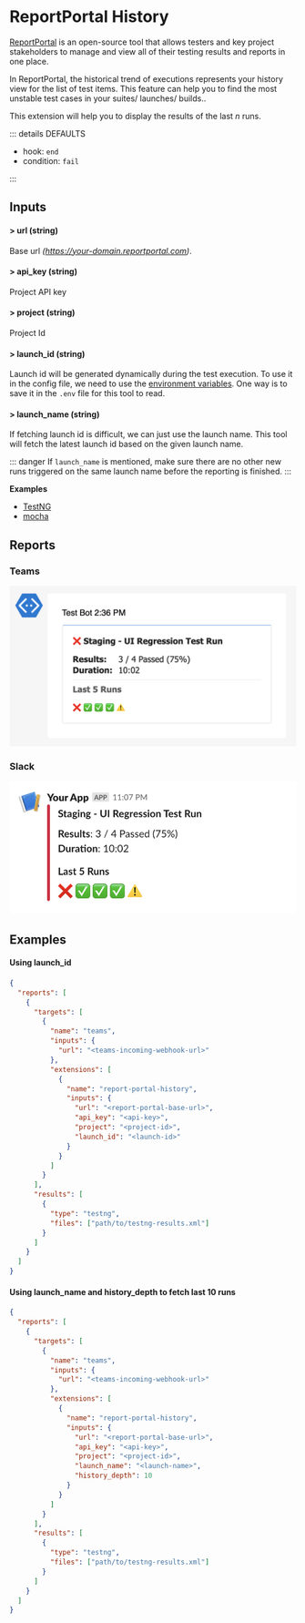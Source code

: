 # ReportPortal History

[ReportPortal](https://reportportal.io/) is an open-source tool that allows testers and key project stakeholders to manage and view all of their testing results and reports in one place.

In ReportPortal, the historical trend of executions represents your history view for the list of test items. This feature can help you to find the most unstable test cases in your suites/ launches/ builds..

This extension will help you to display the results of the last *n* runs.

::: details DEFAULTS

- hook: `end`
- condition: `fail`

:::

## Inputs

#### > url (string)

Base url _(https://your-domain.reportportal.com)_.

#### > api_key (string)

Project API key

#### > project (string)

Project Id

#### > launch_id (string)

Launch id will be generated dynamically during the test execution. To use it in the config file, we need to use the [environment variables](/guides/environment-variables). One way is to save it in the `.env` file for this tool to read.

#### > launch_name (string)

If fetching launch id is difficult, we can just use the launch name. This tool will fetch the latest launch id based on the given launch name.

::: danger
If `launch_name` is mentioned, make sure there are no other new runs triggered on the same launch name before the reporting is finished.
:::

**Examples**

- [TestNG](https://github.com/reportportal/agent-java-testNG/issues/180)
- [mocha](https://github.com/reportportal/agent-js-mocha/issues/78)

## Reports

### Teams

![teams-link](../assets/images/teams/teams-report-portal-history.png)

### Slack

![slack-link](../assets/images/slack/slack-report-portal-history.png)

## Examples

#### Using launch_id

```json {11-19}
{
  "reports": [
    {
      "targets": [
        {
          "name": "teams",
          "inputs": {
            "url": "<teams-incoming-webhook-url>"
          },
          "extensions": [
            {
              "name": "report-portal-history",
              "inputs": {
                "url": "<report-portal-base-url>",
                "api_key": "<api-key>",
                "project": "<project-id>",
                "launch_id": "<launch-id>"
              }   
            }
          ]
        }
      ],
      "results": [
        {
          "type": "testng",
          "files": ["path/to/testng-results.xml"]
        }
      ]
    }
  ]
}
```

#### Using launch_name and history_depth to fetch last 10 runs

```json {11-20}
{
  "reports": [
    {
      "targets": [
        {
          "name": "teams",
          "inputs": {
            "url": "<teams-incoming-webhook-url>"
          },
          "extensions": [
            {
              "name": "report-portal-history",
              "inputs": {
                "url": "<report-portal-base-url>",
                "api_key": "<api-key>",
                "project": "<project-id>",
                "launch_name": "<launch-name>",
                "history_depth": 10
              }   
            }
          ]
        }
      ],
      "results": [
        {
          "type": "testng",
          "files": ["path/to/testng-results.xml"]
        }
      ]
    }
  ]
}
```